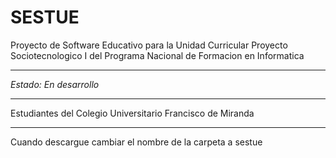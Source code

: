 SESTUE
========
Proyecto de Software Educativo para la Unidad Curricular Proyecto Sociotecnologico I del Programa Nacional de Formacion en Informatica
____
*Estado: En desarrollo*
____
Estudiantes del Colegio Universitario Francisco de Miranda

___
Cuando descargue cambiar el nombre de la carpeta a sestue
